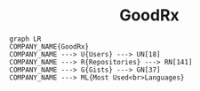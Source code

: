 <h1 align="center">GoodRx</h1>

```mermaid
graph LR
COMPANY_NAME{GoodRx}
COMPANY_NAME ---> U{Users} ---> UN[18]
COMPANY_NAME ---> R{Repositories} ---> RN[141]
COMPANY_NAME ---> G{Gists} ---> GN[37]
COMPANY_NAME ---> ML{Most Used<br>Languages}
```
